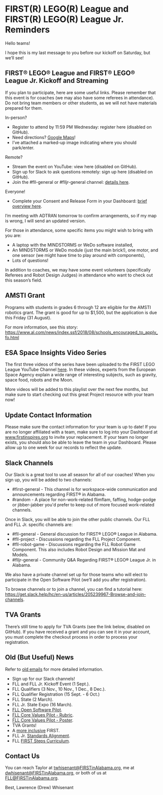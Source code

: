 # FIRST(R) LEGO(R) League and FIRST(R) LEGO(R) League Jr. Reminders

Hello teams!

I hope this is my last message to you before our kickoff on Saturday, but we’ll see!

## FIRST® LEGO® League and FIRST® LEGO® League Jr. Kickoff and Streaming
If you plan to participate, here are some useful links. 
Please remember that this event is for coaches (we may also have some referees in attendance). 
Do not bring team members or other students, as we will not have materials prepared for them.

In-person? 
* Register to attend by 11:59 PM Wednesday: register here (disabled on GitHub).
* Need directions? [Google Maps](https://goo.gl/maps/RbKRVDMrQjt)!
* I’ve attached a marked-up image indicating where you should park/enter.

Remote? 
* Stream the event on YouTube: view here (disabled on GitHub).
* Sign up for Slack to ask questions remotely: sign up here (disabled on GitHub).
* Join the #fll-general or #flljr-general channel: [details here](https://get.slack.help/hc/en-us/articles/205239967-Browse-and-join-channels).

Everyone! 
* Complete your Consent and Release Form in your Dashboard: [brief overview here](https://www.youtube.com/watch?v=relrPJqWaKg).

I’m meeting with ADTRAN tomorrow to confirm arrangements, so if my map is wrong, I will send an updated version.

For those in attendance, some specific items you might wish to bring with you are:
* A laptop with the MINDSTORMS or WeDo software installed,
* An MINDSTORMS or WeDo module (just the main brick!), one motor, and one sensor (we might have time to play around with components),
* Lots of questions!

In addition to coaches, we may have some event volunteers (specifically Referees and Robot Design Judges) in attendance who want to check out this season’s field.

## AMSTI Grant
Programs with students in grades 6 through 12 are eligible for the AMSTI robotics grant. 
The grant is good for up to $1,500, but the application is due this Friday (31 August).

For more information, see this story: https://www.al.com/news/index.ssf/2018/08/schools_encouraged_to_apply_fo.html

## ESA Space Insights Video Series
The first three videos of the series have been uploaded to the FIRST LEGO League YouTube Channel [here](https://www.youtube.com/playlist?list=PLpaPRqT711tiFR7xRbrFgV24NtnQONghH). 
In these videos, experts from the European Space Agency explain a wide range of interesting subjects, such as gravity, space food, robots and the Moon. 

More videos will be added to this playlist over the next few months, but make sure to start checking out this great Project resource with your team now!

## Update Contact Information
Please make sure the contact information for your team is up to date! If you are no longer affiliated with a team, make sure to log into your Dashboard at www.firstinspires.org to invite your replacement. If your team no longer exists, you should also be able to leave the team in your Dashboard. Please allow up to one week for our records to reflect the update.

## Slack Channels
Our Slack is a great tool to use all season for all of our coaches! When you sign up, you will be added to two channels:
* #first-general - This channel is for workspace-wide communication and announcements regarding FIRST® in Alabama.
* #random - A place for non-work-related flimflam, faffing, hodge-podge or jibber-jabber you'd prefer to keep out of more focused work-related channels.

Once in Slack, you will be able to join the other public channels. Our FLL and FLL Jr. specific channels are:
* #fll-general - General discussion for FIRST® LEGO® League in Alabama.
* #fll-project - Discussions regarding the FLL Project Component.
* #fll-robot-game - Discussions regarding the FLL Robot Game Component. This also includes Robot Design and Mission Mat and Models.
* #flljr-general - Community Q&A Regarding FIRST® LEGO® League Jr. in Alabama.

We also have a private channel set up for those teams who will elect to participate in the Open Software Pilot (we’ll add you after registration).

To browse channels or to join a channel, you can find a tutorial here: https://get.slack.help/hc/en-us/articles/205239967-Browse-and-join-channels.

## TVA Grants
There’s still time to apply for TVA Grants (see the link below, disabled on GitHub). If you have received a grant and you can see it in your account, you must complete the checkout process in order to process your registration.

## Old (But Useful) News
Refer to [old emails](https://github.com/drewwhis/first-in-alabama/tree/main/first-lego-league/2018_2019/email_blasts) for more detailed information.
* Sign up for our Slack channels!
* FLL and FLL Jr. Kickoff Event (1 Sept.).
* FLL Qualifiers (3 Nov., 10 Nov., 1 Dec., 8 Dec.).
* FLL Qualifier Registration (15 Sept. - 6 Oct.)
* FLL State (2 March).
* FLL Jr. State Expo (16 March).
* [FLL Open Software Pilot](https://github.com/drewwhis/first-in-alabama/blob/main/first-lego-league/2018_2019/judging/robot-design/open-software-platform-pilot-robot-game-updates.pdf).
* [FLL Core Values Pilot - Rubric](https://github.com/drewwhis/first-in-alabama/blob/main/first-lego-league/2018_2019/judging/core-values/core-values-rubric-2018-pilot.pdf).
* [FLL Core Values Pilot - Poster](https://github.com/drewwhis/first-in-alabama/blob/main/first-lego-league/2018_2019/judging/core-values/core-values-poster-2018-pilot.pdf).
* TVA Grants!
* A [more inclusive](https://www.firstinspires.org/about/diversityinclusion?utm_source=partner-blast&utm_medium=flljr&utm_campaign=edi-training-019) FIRST.
* FLL Jr. [Standards Alignment](https://www.firstinspires.org/resource-library/flljr/standard-alignment-map).
* FLL [FIRST Steps Curriculum](http://info.firstinspires.org/fll-first-steps-request).

## Contact Us
You can reach Taylor at twhisenant@FIRSTinAlabama.org, me at dwhisenant@FIRSTinAlabama.org, or both of us at FLL@FIRSTinAlabama.org.

Best,
Lawrence (Drew) Whisenant
